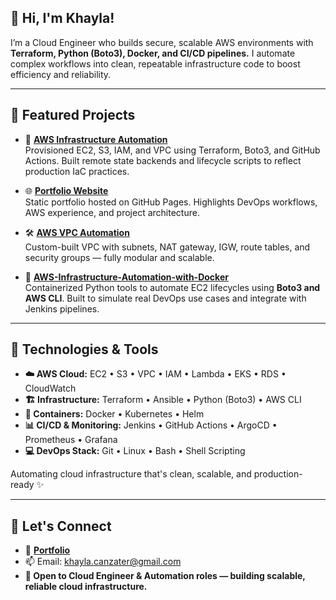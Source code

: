 ## 👋 Hi, I'm **Khayla**!  

I’m a Cloud Engineer who builds secure, scalable AWS environments with **Terraform, Python (Boto3), Docker, and CI/CD pipelines.** I automate complex workflows into clean, repeatable infrastructure code to boost efficiency and reliability.




---

## 🚀 **Featured Projects**

- 🔧 **[AWS Infrastructure Automation](https://github.com/K-Canzater/AWS-Infrastructure-Automation-with-Terraform-GitHub-Actions-Boto3)**  
  Provisioned EC2, S3, IAM, and VPC using Terraform, Boto3, and GitHub Actions. Built remote state backends and lifecycle scripts to reflect production IaC practices.  


- 🌐 **[Portfolio Website](https://k-canzater.github.io/KCanzater/index.html)**  
  Static portfolio hosted on GitHub Pages. Highlights DevOps workflows, AWS experience, and project architecture.  

- 🛠️ **[AWS VPC Automation](https://github.com/K-Canzater/AWS-VPC-Automation)**  
  Custom-built VPC with subnets, NAT gateway, IGW, route tables, and security groups — fully modular and scalable.


- 🐳 **[AWS-Infrastructure-Automation-with-Docker](https://github.com/K-Canzater/AWS-Infrastructure-Automation-with-Docker)**  
  Containerized Python tools to automate EC2 lifecycles using **Boto3 and AWS CLI**. Built to simulate real DevOps use cases and integrate with Jenkins pipelines.





---

## 🔧 **Technologies & Tools**

- **☁️ AWS Cloud:** EC2 • S3 • VPC • IAM • Lambda • EKS • RDS • CloudWatch
- **🏗️ Infrastructure:** Terraform • Ansible • Python (Boto3) • AWS CLI
- **🐳 Containers:** Docker • Kubernetes • Helm
- **📊 CI/CD & Monitoring:** Jenkins • GitHub Actions • ArgoCD • Prometheus • Grafana
- **💻 DevOps Stack:** Git • Linux • Bash • Shell Scripting

Automating cloud infrastructure that's clean, scalable, and production-ready ✨



---

## 🤝 **Let's Connect**

- 💼 [**Portfolio**](https://k-canzater.github.io/KCanzater/index.html)  
- 📫 Email: [khayla.canzater@gmail.com](mailto:khayla.canzater@gmail.com)  
- **💬 Open to Cloud Engineer & Automation roles — building scalable, reliable cloud infrastructure.**






